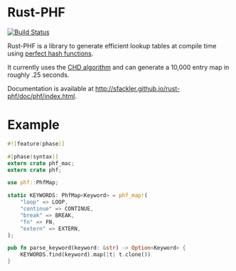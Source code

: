 Rust-PHF
=========

[![Build Status](https://travis-ci.org/sfackler/rust-phf.png?branch=master)](https://travis-ci.org/sfackler/rust-phf)

Rust-PHF is a library to generate efficient lookup tables at compile time using
[perfect hash functions](http://en.wikipedia.org/wiki/Perfect_hash_function).

It currently uses the
[CHD algorithm](http://cmph.sourceforge.net/papers/esa09.pdf) and can generate
a 10,000 entry map in roughly .25 seconds.

Documentation is available at http://sfackler.github.io/rust-phf/doc/phf/index.html.

Example
=======

```rust
#![feature(phase)]

#[phase(syntax)]
extern crate phf_mac;
extern crate phf;

use phf::PhfMap;

static KEYWORDS: PhfMap<Keyword> = phf_map!(
    "loop" => LOOP,
    "continue" => CONTINUE,
    "break" => BREAK,
    "fn" => FN,
    "extern" => EXTERN,
);

pub fn parse_keyword(keyword: &str) -> Option<Keyword> {
    KEYWORDS.find(keyword).map(|t| t.clone())
}
```
